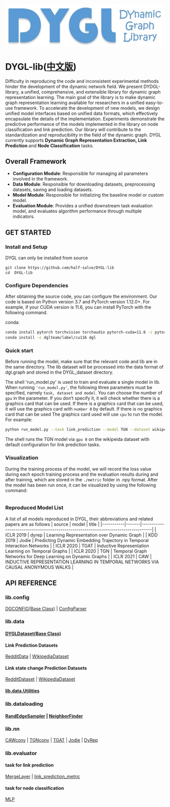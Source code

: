 
<div align=center><img src="./doc/figure2.jpg"></div> 

#  DYGL-lib([中文版](./readme_zh.md))
Difficulty in reproducing the code and inconsistent experimental methods hinder the development of the dynamic network field. We present DYDGL-library, a unified, comprehensive, and extensible library for dynamic graph representation learning. The main goal of the library is to make dynamic graph representation learning available for researchers in a unified easy-to-use framework. To accelerate the development of new models, we design unified model interfaces based on unified data formats, which effectively encapsulate the details of the implementation. Experiments demonstrate the predictive performance of the models implemented in the library on node classification and link prediction. Our library will contribute to the standardization and reproducibility in the field of the dynamic graph.
DYGL currently supports **Dynamic Graph Representation Extraction, Link Prediction** and **Node Classification** tasks.

## Overall Framework

* **Configuration Module**: Responsible for managing all parameters involved in the framework.
* **Data Module**: Responsible for downloading datasets, preprocessing datasets, saving and loading datasets.
* **Model Module**: Responsible for initializing the baseline model or custom model.
* **Evaluation Module**: Provides a unified downstream task evaluation model, and evaluates algorithm performance through multiple indicators.

## GET STARTED

### Install and Setup

DYGL can only be installed from source

```shell
git clone https://github.com/half-salve/DYGL-lib
cd  DYGL-lib
```

### Configure Dependencies
After obtaining the source code, you can configure the environment.
Our code is based on Python version 3.7 and PyTorch version 1.12.0+. For example, if your CUDA version is 11.6, you can install PyTorch with the following command.

conda:
```sh
conda install pytorch torchvision torchaudio pytorch-cuda=11.6 -c pytorch -c nvidia
conda install -c dglteam/label/cu116 dgl
```

### Quick start

Before running the model, make sure that the relevant code and lib are in the same directory. The lib dataset will be processed into the data format of dgl.graph and stored in the DYGL_dataset directory.

The shell 'run_model.py' is used to train and evaluate a single model in lib. When running `'run_model.py'`, the following three parameters must be specified, namely
`task, dataset and model`. You can choose the number of `gpu` in the parameter. If you don’t specify it, it will check whether there is a graphics card that can be used. If there is a graphics card that can be used, it will use the graphics card with `number 0` by default. If there is no graphics card that can be used The graphics card used will use `cpu` to run the model. For example:

```sh
python run_model.py --task link_prediction --model TGN --dataset wikipedia --gpu 0
```

The shell runs the TGN model via `gpu 0` on the wikipeida dataset with default configuration for link prediction tasks.

### Visualization

During the training process of the model, we will record the loss value during each epoch training process and the evaluation results during and after training, which are stored in the `./metric` folder in .npy format.
After the model has been run once, it can be visualized by using the following command:

```sh

```

### Reproduced Model List

A list of all models reproduced in DYGL, their abbreviations and related papers are as follows
| source    | model | title                                                                             |
|-----------|-------|-----------------------------------------------------------------------------------|
| ICLR 2019 | dyrep | Learning Representation over Dynamic Graph                                        |
| KDD 2019  | Jodie | Predicting Dynamic Embedding Trajectory in Temporal Interaction Networks          |
| ICLR 2020 | TGAT  | Inductive Representation Learning on Temporal Graphs                              |
| ICLR 2020 | TGN   | Temporal Graph Networks for Deep Learning on Dynamic Graphs                       |
| ICLR 2021 | CAW   | INDUCTIVE REPRESENTATION LEARNING IN TEMPORAL NETWORKS VIA CAUSAL ANONYMOUS WALKS |


## API REFERENCE

### lib.config

[DGCONFIG(Base Class)](./doc/config/ConfigParser.md) | [ConfigParser](./doc/config/ConfigParser.md)

### lib.data

#### [DYGLDataset(Base Class)](./doc/data/Base_class.md)

#### Link Prediction Datasets

[RedditData](./doc/data/Reddit.md) | [WikipediaDataset](./doc/data/wikipedia.md)

#### Link state change Prediction Datasets

[RedditDataset](./doc/data/Reddit.md) | [WikipediaDataset](./doc/data/wikipedia.md)

#### [lib.data.Utilities](./doc/data/data.utils.md)

### lib.dataloading

#### [RandEdgeSampler](./doc/dataloading/RandEdgeSampler.md) | [NeighborFinder](./doc/dataloading/NeighborFinder.md)

### lib.nn

[CAWconv](./doc/nn/CAWConv.md) | [TGNconv](./doc/nn/TGNConv.md) | [TGAT](./doc/nn/TGATConv.md) | [Jodie](./doc/nn/JodieConv.md) | [DyRep](./doc/nn/derep.md)

### lib.evaluator

#### task for link prediction

[MergeLayer](./doc/evalution/edge_aggregation.md) | [link_prediction_metric](./doc/evalution/edge_aggregation.md)

#### task for node classification

[MLP](./doc/evalution/node_class.md)
